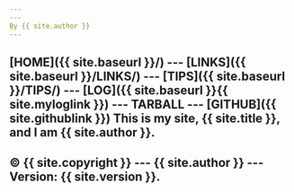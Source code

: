 ```yaml
---
---
By {{ site.author }}
---
```

[HOME]({{ site.baseurl }}/) --- [LINKS]({{ site.baseurl }}/LINKS/) --- [TIPS]({{ site.baseurl }}/TIPS/) --- [LOG]({{ site.baseurl }}{{ site.myloglink }}) --- TARBALL --- [GITHUB]({{ site.githublink }})
This is my site, {{ site.title }}, and I am {{ site.author }}.
---
© {{ site.copyright }} --- {{ site.author }} --- Version: {{ site.version }}. 
---